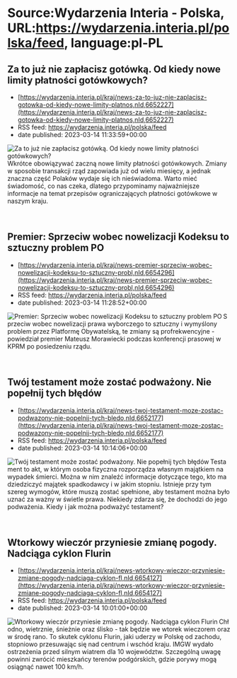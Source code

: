 # Source:Wydarzenia Interia - Polska, URL:https://wydarzenia.interia.pl/polska/feed, language:pl-PL

## Za to już nie zapłacisz gotówką. Od kiedy nowe limity płatności gotówkowych?
 - [https://wydarzenia.interia.pl/kraj/news-za-to-juz-nie-zaplacisz-gotowka-od-kiedy-nowe-limity-platnos,nId,6652227](https://wydarzenia.interia.pl/kraj/news-za-to-juz-nie-zaplacisz-gotowka-od-kiedy-nowe-limity-platnos,nId,6652227)
 - RSS feed: https://wydarzenia.interia.pl/polska/feed
 - date published: 2023-03-14 11:33:59+00:00

<p><a href="https://wydarzenia.interia.pl/kraj/news-za-to-juz-nie-zaplacisz-gotowka-od-kiedy-nowe-limity-platnos,nId,6652227"><img align="left" alt="Za to już nie zapłacisz gotówką. Od kiedy nowe limity płatności gotówkowych?" src="https://i.iplsc.com/za-to-juz-nie-zaplacisz-gotowka-od-kiedy-nowe-limity-platnos/000GVTW8O7WX083T-C321.jpg" /></a>Wkrótce obowiązywać zaczną nowe limity płatności gotówkowych. Zmiany w sposobie transakcji rząd zapowiada już od wielu miesięcy, a jednak znaczna część Polaków wydaje się ich nieświadoma. Warto mieć świadomość, co nas czeka, dlatego przypominamy najważniejsze informacje na temat przepisów ograniczających płatności gotówkowe w naszym kraju.</p><br clear="all" />

## Premier: Sprzeciw wobec nowelizacji Kodeksu to sztuczny problem PO
 - [https://wydarzenia.interia.pl/kraj/news-premier-sprzeciw-wobec-nowelizacji-kodeksu-to-sztuczny-probl,nId,6654296](https://wydarzenia.interia.pl/kraj/news-premier-sprzeciw-wobec-nowelizacji-kodeksu-to-sztuczny-probl,nId,6654296)
 - RSS feed: https://wydarzenia.interia.pl/polska/feed
 - date published: 2023-03-14 11:28:52+00:00

<p><a href="https://wydarzenia.interia.pl/kraj/news-premier-sprzeciw-wobec-nowelizacji-kodeksu-to-sztuczny-probl,nId,6654296"><img align="left" alt="Premier: Sprzeciw wobec nowelizacji Kodeksu to sztuczny problem PO" src="https://i.iplsc.com/premier-sprzeciw-wobec-nowelizacji-kodeksu-to-sztuczny-probl/000GVZLY36I57J3T-C321.jpg" /></a>Sprzeciw wobec nowelizacji prawa wyborczego to sztuczny i wymyślony problem przez Platformę Obywatelską, te zmiany są profrekwencyjne - powiedział premier Mateusz Morawiecki podczas konferencji prasowej w KPRM po posiedzeniu rządu.</p><br clear="all" />

## Twój testament może zostać podważony. Nie popełnij tych błędów
 - [https://wydarzenia.interia.pl/kraj/news-twoj-testament-moze-zostac-podwazony-nie-popelnij-tych-bledo,nId,6652177](https://wydarzenia.interia.pl/kraj/news-twoj-testament-moze-zostac-podwazony-nie-popelnij-tych-bledo,nId,6652177)
 - RSS feed: https://wydarzenia.interia.pl/polska/feed
 - date published: 2023-03-14 10:14:06+00:00

<p><a href="https://wydarzenia.interia.pl/kraj/news-twoj-testament-moze-zostac-podwazony-nie-popelnij-tych-bledo,nId,6652177"><img align="left" alt="Twój testament może zostać podważony. Nie popełnij tych błędów" src="https://i.iplsc.com/twoj-testament-moze-zostac-podwazony-nie-popelnij-tych-bledo/000GVTJ2D84W7AUG-C321.jpg" /></a>Testament to akt, w którym osoba fizyczna rozporządza własnym majątkiem na wypadek śmierci. Można w nim znaleźć informacje dotyczące tego, kto ma dziedziczyć majątek spadkodawcy i w jakim stopniu. Istnieje przy tym szereg wymogów, które muszą zostać spełnione, aby testament można było uznać za ważny w świetle prawa. Niekiedy zdarza się, że dochodzi do jego podważenia. Kiedy i jak można podważyć testament?</p><br clear="all" />

## Wtorkowy wieczór przyniesie zmianę pogody. Nadciąga cyklon Flurin
 - [https://wydarzenia.interia.pl/kraj/news-wtorkowy-wieczor-przyniesie-zmiane-pogody-nadciaga-cyklon-fl,nId,6654127](https://wydarzenia.interia.pl/kraj/news-wtorkowy-wieczor-przyniesie-zmiane-pogody-nadciaga-cyklon-fl,nId,6654127)
 - RSS feed: https://wydarzenia.interia.pl/polska/feed
 - date published: 2023-03-14 10:01:00+00:00

<p><a href="https://wydarzenia.interia.pl/kraj/news-wtorkowy-wieczor-przyniesie-zmiane-pogody-nadciaga-cyklon-fl,nId,6654127"><img align="left" alt="Wtorkowy wieczór przyniesie zmianę pogody. Nadciąga cyklon Flurin" src="https://i.iplsc.com/wtorkowy-wieczor-przyniesie-zmiane-pogody-nadciaga-cyklon-fl/000GVZ4TD5KEAAIS-C321.jpg" /></a>Chłodno, wietrznie, śnieżnie oraz ślisko - tak będzie we wtorek wieczorem oraz w środę rano. To skutek cyklonu Flurin, jaki uderzy w Polskę od zachodu, stopniowo przesuwając się nad centrum i wschód kraju. IMGW wydało ostrzeżenia przed silnym wiatrem dla 10 województw. Szczególną uwagę powinni zwrócić mieszkańcy terenów podgórskich, gdzie porywy mogą osiągnąć nawet 100 km/h.</p><br clear="all" />

